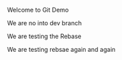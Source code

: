 Welcome to Git Demo

We are no into dev branch

We are testing the Rebase

We are testing rebsae again and again
